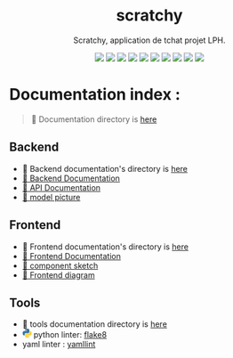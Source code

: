 <h1 align="center">
 scratchy
</h1>

<p align="center">
Scratchy, application de tchat projet 
LPH.
</p>

<div align="center">

<img src="https://img.shields.io/github/license/mdl29/scratchy">
<img src="https://img.shields.io/github/repo-size/mdl29/scratchy">
<img src="https://img.shields.io/github/languages/count/mdl29/scratchy">
<img src="https://img.shields.io/github/languages/top/mdl29/scratchy">
<img src="https://img.shields.io/github/contributors/mdl29/scratchy">
<img src="https://img.shields.io/github/forks/mdl29/scratchy">
<img src="https://img.shields.io/github/issues/mdl29/scratchy">
<img src="https://img.shields.io/github/commit-activity/m/mdl29/scratchy">
<img src="https://img.shields.io/github/last-commit/mdl29/scratchy">
<img src="https://img.shields.io/github/milestones/progress/mdl29/scratchy/1">

</div>
 
# Documentation index :

> 📂 Documentation directory is [here](doc)


## Backend

 - 📂 Backend documentation's directory is [here](doc/backend) 
 - [📝 Backend Documentation](server/README.md)
 - [📝 API Documentation](doc/backend/API-documentation.md)
 - [📸 model picture](doc/backend/model.png)


## Frontend

 - 📂 Frontend documentation's directory  is [here](doc/frontend)  
 - [📝 Frontend Documentation](doc/frontend/frontend.md)
  - [📸 component sketch](doc/frontend/front.png)
  - [📸 Frontend diagram](doc/front-uml-class-diagram.png)


## Tools

 - :wrench: tools documentation directory is [here](doc/tools)
 - ![python emoji](logos/python.png "python") python linter: [flake8](doc/tools/flake8.md)
 - yaml linter : [yamllint](doc/tools/yamllint.md)